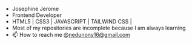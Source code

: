 
- Josephine Jerome
- Frontend Developer
- HTML5 | CSS3 | JAVASCRIPT | TAILWIND CSS |
- Most of my repositories are incomplete because I am always learning 
- 📫 How to reach me @nedunony16@gmail.com

<!---
neducod/neducod is a ✨ special ✨ repository because its `README.md` (this file) appears on your GitHub profile.
You can click the Preview link to take a look at your changes.
--->
